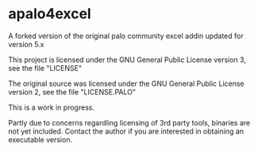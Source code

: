 # apalo4excel

A forked version of the original palo community excel addin updated for version 5.x



This project is licensed under the GNU General Public License version 3, see the file "LICENSE"

The original source was licensed under the GNU General Public License version 2, see the file "LICENSE.PALO"

This is a work in progress.

Partly due to concerns regardling licensing of 3rd party tools, binaries are not yet included. Contact the author if you are interested in obtaining an executable version.


